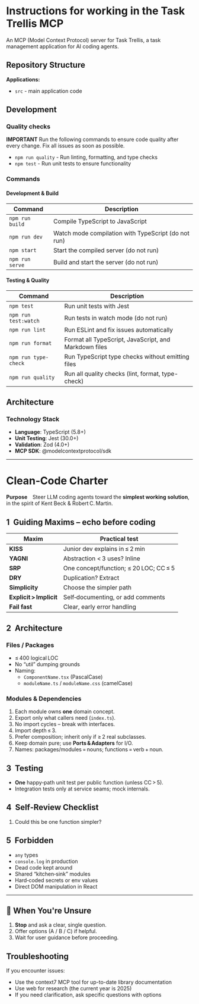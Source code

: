 # Instructions for working in the Task Trellis MCP

An MCP (Model Context Protocol) server for Task Trellis, a task management application for AI coding agents.

## Repository Structure

**Applications:**

- `src` - main application code

## Development

### Quality checks

**IMPORTANT** Run the following commands to ensure code quality after every change. Fix all issues as soon as possible.

- `npm run quality` - Run linting, formatting, and type checks
- `npm test` - Run unit tests to ensure functionality

### Commands

#### Development & Build

| Command         | Description                                         |
| --------------- | --------------------------------------------------- |
| `npm run build` | Compile TypeScript to JavaScript                    |
| `npm run dev`   | Watch mode compilation with TypeScript (do not run) |
| `npm start`     | Start the compiled server (do not run)              |
| `npm run serve` | Build and start the server (do not run)             |

#### Testing & Quality

| Command              | Description                                           |
| -------------------- | ----------------------------------------------------- |
| `npm test`           | Run unit tests with Jest                              |
| `npm run test:watch` | Run tests in watch mode (do not run)                  |
| `npm run lint`       | Run ESLint and fix issues automatically               |
| `npm run format`     | Format all TypeScript, JavaScript, and Markdown files |
| `npm run type-check` | Run TypeScript type checks without emitting files     |
| `npm run quality`    | Run all quality checks (lint, format, type-check)     |

## Architecture

### Technology Stack

- **Language**: TypeScript (5.8+)
- **Unit Testing**: Jest (30.0+)
- **Validation**: Zod (4.0+)
- **MCP SDK**: @modelcontextprotocol/sdk

---

# Clean‑Code Charter

**Purpose** Steer LLM coding agents toward the **simplest working solution**, in the spirit of Kent Beck & Robert C. Martin.

## 1  Guiding Maxims – echo before coding

| Maxim                   | Practical test                         |
| ----------------------- | -------------------------------------- |
| **KISS**                | Junior dev explains in ≤ 2 min         |
| **YAGNI**               | Abstraction < 3 uses? Inline           |
| **SRP**                 | One concept/function; ≤ 20 LOC; CC ≤ 5 |
| **DRY**                 | Duplication? Extract                   |
| **Simplicity**          | Choose the simpler path                |
| **Explicit > Implicit** | Self‑documenting, or add comments      |
| **Fail fast**           | Clear, early error handling            |

## 2  Architecture

### Files / Packages

- ≤ 400 logical LOC
- No “util” dumping grounds
- Naming:
  - `ComponentName.tsx` (PascalCase)
  - `moduleName.ts` / `moduleName.css` (camelCase)

### Modules & Dependencies

1. Each module owns **one** domain concept.
2. Export only what callers need (`index.ts`).
3. No import cycles – break with interfaces.
4. Import depth ≤ 3.
5. Prefer composition; inherit only if ≥ 2 real subclasses.
6. Keep domain pure; use **Ports & Adapters** for I/O.
7. Names: packages/modules = nouns; functions = verb + noun.

## 3  Testing

- **One** happy‑path unit test per public function (unless CC > 5).
- Integration tests only at service seams; mock internals.

## 4  Self‑Review Checklist

1. Could this be one function simpler?

## 5  Forbidden

- `any` types
- `console.log` in production
- Dead code kept around
- Shared “kitchen‑sink” modules
- Hard‑coded secrets or env values
- Direct DOM manipulation in React

---

## 🤔 When You're Unsure

1. **Stop** and ask a clear, single question.
2. Offer options (A / B / C) if helpful.
3. Wait for user guidance before proceeding.

## Troubleshooting

If you encounter issues:

- Use the context7 MCP tool for up-to-date library documentation
- Use web for research (the current year is 2025)
- If you need clarification, ask specific questions with options

